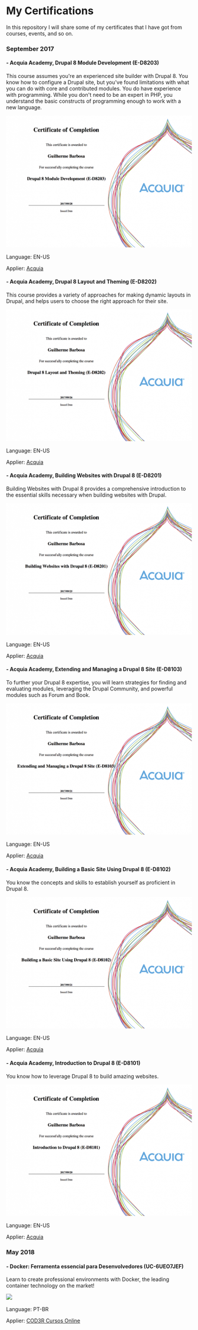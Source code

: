 # My Certifications
In this repository I will share some of my certificates that I have got from courses, events, and so on.

###  **September 2017**

#### - Acquia Academy, Drupal 8 Module Development (E-D8203)

This course assumes you're an experienced site builder with Drupal 8. You know how to configure a Drupal site, but you've found limitations with what you can do with core and contributed modules. You do have experience with programming. While you don't need to be an expert in PHP, you understand the basic constructs of programming enough to work with a new language.

![](Courses/Acquia/Drupal8/certification-Drupal-8-Module-Development-guilherme.barbosa.png)

Language: EN-US

Applier: [Acquia](https://customers.acquiacademy.com)

#### - Acquia Academy, Drupal 8 Layout and Theming (E-D8202)

This course provides a variety of approaches for making dynamic layouts in Drupal, and helps users to choose the right approach for their site.

![](Courses/Acquia/Drupal8/certification-Drupal-8-Layout-and-Theming-guilherme.barbosa.png)

Language: EN-US

Applier: [Acquia](https://customers.acquiacademy.com)

#### - Acquia Academy, Building Websites with Drupal 8 (E-D8201)

Building Websites with Drupal 8 provides a comprehensive introduction to the essential skills necessary when building websites with Drupal.

![](Courses/Acquia/Drupal8/certification-Building-Websites-with-Drupal-8-guilherme.barbosa.png)

Language: EN-US

Applier: [Acquia](https://customers.acquiacademy.com)

#### - Acquia Academy, Extending and Managing a Drupal 8 Site (E-D8103)

To further your Drupal 8 expertise, you will learn strategies for finding and evaluating modules, leveraging the Drupal Community, and powerful modules such as Forum and Book.

![](Courses/Acquia/Drupal8/certification-Extending-and-Managing-a-Drupal-8-Site-guilherme.barbosa.png)

Language: EN-US

Applier: [Acquia](https://customers.acquiacademy.com)

#### - Acquia Academy, Building a Basic Site Using Drupal 8 (E-D8102)

You know the concepts and skills to establish yourself as proficient in Drupal 8.

![](Courses/Acquia/Drupal8/certification-Building-a-Basic-Site-Using-Drupal-8-guilherme.barbosa.png)

Language: EN-US

Applier: [Acquia](https://customers.acquiacademy.com)

#### - Acquia Academy, Introduction to Drupal 8 (E-D8101)

You know how to leverage Drupal 8 to build amazing websites.

![](Courses/Acquia/Drupal8/certification-Introduction-to-Drupal-8-guilherme.barbosa.png)

Language: EN-US

Applier: [Acquia](https://customers.acquiacademy.com)

###  **May 2018**

#### - Docker: Ferramenta essencial para Desenvolvedores (UC-6UEO7JEF)

Learn to create professional environments with Docker, the leading container technology on the market!

![](Courses/Udemy/Docker/UC-6UEO7JEF.png)

Language: PT-BR

Applier: [COD3R Cursos Online](https://www.cod3r.com.br)
